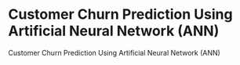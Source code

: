 # Customer Churn Prediction Using Artificial Neural Network (ANN)
Customer Churn Prediction Using Artificial Neural Network (ANN)
